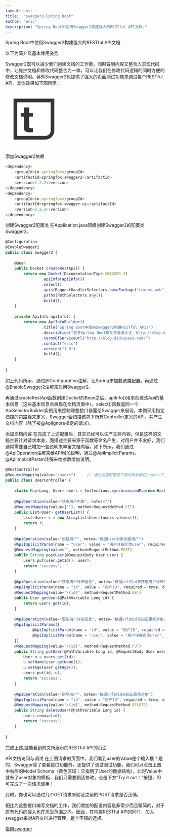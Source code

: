 ```yaml
---
layout: post
title:  "swagger2-Spring Boot"
author: "eric"
description: "Spring Boot中使用Swagger2构建强大的RESTful API文档."
---
```


Spring Boot中使用Swagger2构建强大的RESTful API文档

以下为简介及基本使用姿势

Swagger2既可以减少我们创建文档的工作量，同时说明内容又整合入实现代码中，让维护文档和修改代码整合为一体，可以让我们在修改代码逻辑的同时方便的修改文档说明。另外Swagger2也提供了强大的页面测试功能来调试每个RESTful API。具体效果如下图所示：

![Alt text](/assets/apple-touch-icon.png)

添加Swagger2依赖

``` javascript
<dependency>
    <groupId>io.springfox</groupId>
    <artifactId>springfox-swagger2</artifactId>
    <version>2.2.2</version>
</dependency>
<dependency>
    <groupId>io.springfox</groupId>
    <artifactId>springfox-swagger-ui</artifactId>
    <version>2.2.2</version>
</dependency>
```

创建Swagger2配置类
在Application.java同级创建Swagger2的配置类Swagger2。

``` javascript
@Configuration
@EnableSwagger2
public class Swagger2 {

    @Bean
    public Docket createRestApi() {
        return new Docket(DocumentationType.SWAGGER_2)
                .apiInfo(apiInfo())
                .select()
                .apis(RequestHandlerSelectors.basePackage("com.md.web"))
                .paths(PathSelectors.any())
                .build();
    }

    private ApiInfo apiInfo() {
        return new ApiInfoBuilder()
                .title("Spring Boot中使用Swagger2构建RESTful APIs")
                .description("更多Spring Boot相关文章请关注：http://blog.didispace.com/")
                .termsOfServiceUrl("http://blog.didispace.com/")
                .contact("eric")
                .version("1.0")
                .build();
    }

}
```
如上代码所示，通过@Configuration注解，让Spring来加载该类配置。再通过@EnableSwagger2注解来启用Swagger2。

再通过createRestApi函数创建Docket的Bean之后，apiInfo()用来创建该Api的基本信息（这些基本信息会展现在文档页面中）。select()函数返回一个ApiSelectorBuilder实例用来控制哪些接口暴露给Swagger来展现，本例采用指定扫描的包路径来定义，Swagger会扫描该包下所有Controller定义的API，并产生文档内容（除了被@ApiIgnore指定的请求）。

添加文档内容
在完成了上述配置后，其实已经可以生产文档内容，但是这样的文档主要针对请求本身，而描述主要来源于函数等命名产生，对用户并不友好，我们通常需要自己增加一些说明来丰富文档内容。如下所示，我们通过@ApiOperation注解来给API增加说明、通过@ApiImplicitParams、@ApiImplicitParam注解来给参数增加说明。

``` javascript
@RestController
@RequestMapping(value="/users")     // 通过这里配置使下面的映射都在/users下，可去除
public class UserController {

    static Map<Long, User> users = Collections.synchronizedMap(new HashMap<Long, User>());

    @ApiOperation(value="获取用户列表", notes="")
    @RequestMapping(value={""}, method=RequestMethod.GET)
    public List<User> getUserList() {
        List<User> r = new ArrayList<User>(users.values());
        return r;
    }

    @ApiOperation(value="创建用户", notes="根据User对象创建用户")
    @ApiImplicitParam(name = "user", value = "用户详细实体user", required = true, dataType = "User")
    @RequestMapping(value="", method=RequestMethod.POST)
    public String postUser(@RequestBody User user) {
        users.put(user.getId(), user);
        return "success";
    }

    @ApiOperation(value="获取用户详细信息", notes="根据url的id来获取用户详细信息")
    @ApiImplicitParam(name = "id", value = "用户ID", required = true, dataType = "Long")
    @RequestMapping(value="/{id}", method=RequestMethod.GET)
    public User getUser(@PathVariable Long id) {
        return users.get(id);
    }

    @ApiOperation(value="更新用户详细信息", notes="根据url的id来指定更新对象，并根据传过来的user信息来更新用户详细信息")
    @ApiImplicitParams({
            @ApiImplicitParam(name = "id", value = "用户ID", required = true, dataType = "Long"),
            @ApiImplicitParam(name = "user", value = "用户详细实体user", required = true, dataType = "User")
    })
    @RequestMapping(value="/{id}", method=RequestMethod.PUT)
    public String putUser(@PathVariable Long id, @RequestBody User user) {
        User u = users.get(id);
        u.setName(user.getName());
        u.setAge(user.getAge());
        users.put(id, u);
        return "success";
    }

    @ApiOperation(value="删除用户", notes="根据url的id来指定删除对象")
    @ApiImplicitParam(name = "id", value = "用户ID", required = true, dataType = "Long")
    @RequestMapping(value="/{id}", method=RequestMethod.DELETE)
    public String deleteUser(@PathVariable Long id) {
        users.remove(id);
        return "success";
    }

}
```
完成上述,就能看到前文所展示的RESTful API的页面

API文档访问与调试
在上图请求的页面中，我们看到user的Value是个输入框？是的，Swagger除了查看接口功能外，还提供了调试测试功能，我们可以点击上图中右侧的Model Schema（黄色区域：它指明了User的数据结构），此时Value中就有了user对象的模板，我们只需要稍适修改，点击下方“Try it out！”按钮，即可完成了一次请求调用！

此时，你也可以通过几个GET请求来验证之前的POST请求是否正确。

相比为这些接口编写文档的工作，我们增加的配置内容是非常少而且精简的，对于原有代码的侵入也在忍受范围之内。因此，在构建RESTful API的同时，加入swagger来对API文档进行管理，是个不错的选择。


<a href="https://swagger.io/">指南swagger</a>


